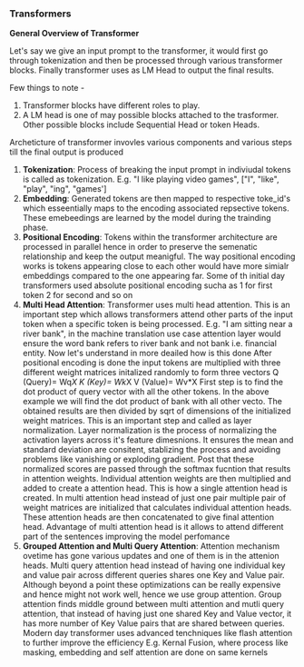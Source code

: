 ### Transformers

**General Overview of Transformer**

Let's say we give an input prompt to the transformer, it would first go through tokenization and then be processed through various transformer blocks.
Finally transformer uses as LM Head to output the final results.

Few things to note - 
1. Transformer blocks have different roles to play.
2. A LM head is one of may possible blocks attached to the trasformer. Other possible blocks include Sequential Head or token Heads.

Archeticture of transformer invovles various components and various steps till the final output is produced
1. **Tokenization**: Process of breaking the input prompt in indiviudal tokens is called as tokenization. E.g. "I like playing video games", ["I", "like", "play", "ing", "games']
2. **Embedding**: Generated tokens are then mapped to respective toke_id's which esseentially maps to the encoding associated repsective tokens. These emebeedings are learned by the model
   during the trainding phase.
3. **Positional Encoding**: Tokens within the transformer architecture are processed in parallel hence in order to preserve the semenatic relationship and keep the output meanigful.
   The way positional encoding works is tokens appearing close to each other would have more simialr embeddings compared to the one appearing far. Some of th initial day transformers used
   absolute positional encoding sucha as 1 for first token 2 for second and so on
4. **Multi Head Attention**: Transformer uses multi head attention. This is an important step which allows transformers attend other parts of the input token when a specific token is being processed.
   E.g. "I am sitting near a river bank", in the machine translation use case attention layer would ensure the word bank refers to river bank and not bank i.e. financial entity. Now let's understand in more deailed how is this done
   After positional encoding is done the input tokens are multiplied with three different weight matrices initalized randomly to form three vectors
   Q (Query)= Wq*X
   K (Key)= Wk*X
   V (Value)= Wv*X
   First step is to find the dot product of query vector with all the other tokens. In the above example we will find the dot product of bank with all other vecto.
   The obtained results are then divided by sqrt of dimensions of the initialized weight matrices.
   This is an important step and called as layer normalization. Layer normalization is the process of normalizing the activation layers across it's feature dimesnions.
   It ensures the mean and standard deviation are consitent, stablizing the process and avoiding problems like vanishing or exploding gradient.
   Post that these normalized scores are passed through the softmax fucntion that results in attention weights. Individual attention weights are then multiplied and added
   to create a attention head.
   This is how a single attention head is created. In multi attention head instead of just one pair multiple pair of weight matrices are initialized that calculates individual attention heads.
   These attention heads are then concatenated to give final attention head.
   Advantage of multi attention head is it allows to attend different part of the sentences improving the model perfomance
5. **Grouped Attention and Multi Query Attention**: Attention mechanism ovetime has gone various updates and one of them is in the attenion heads. Multi query attention head instead of having
   one individual key and value pair across different queries shares one Key and Value pair. Although beyond a point these optimizations can be really expensive and hence might not work well, hence we use group attention.
   Group attention finds middle ground between multi attention and mutli query attention, that instead of having just one shared Key and Value vector, it has more number of Key Value pairs that are shared between queries.
   Modern day transformer uses advanced tenchniques like flash attention to further improve the efficiency E.g. Kernal Fusion, where process like masking, embedding and self attention are done on same kernels   


   
     
   
